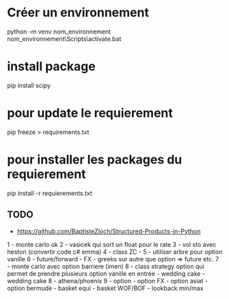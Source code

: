 # Créer un environnement 

python -m venv nom_environnement
nom_environnement\Scripts\activate.bat

# install package
pip install scipy 

# pour update le requierement
pip freeze > requirements.txt

# pour installer les packages du requierement
pip install -r requierements.txt


## TODO
- https://github.com/BaptisteZloch/Structured-Products-in-Python

1 - monte carlo ok
2 - vasicek qui sort un float pour le rate
3 - vol sto avec heston (convertir code c# emma)
4 - class ZC 
      - 
5 - utiliser arbre pour option vanille
6 - future/forward
      - FX
      - greeks sur autre que option => future etc.
7 - monte carlo avec option barriere (imen)
8 - class strategy option qui permet de prendre plusieurs option vanille en entrée
      - wedding cake
      - wedding cake
8 - athena/phoenix
9 - option
      - option FX
      - option asiat
      - option bermude
      - basket equi
      - basket WOF/BOF
      - lookback min/max


